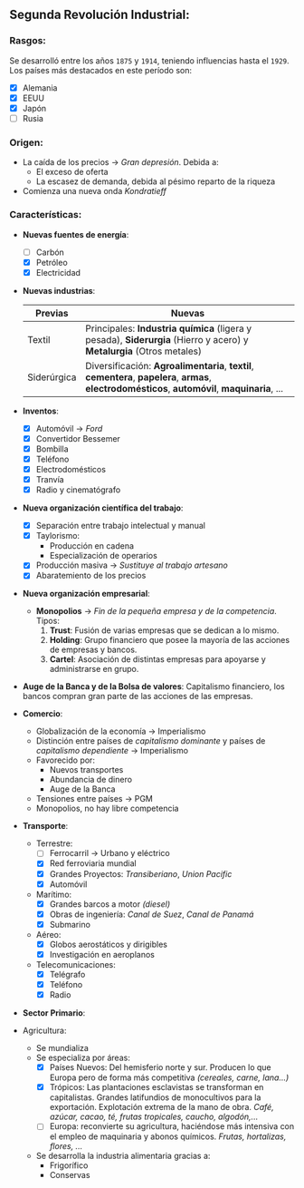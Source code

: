 ## Segunda Revolución Industrial:  
### Rasgos:  
Se desarrolló entre los años `1875` y `1914`, teniendo influencias hasta el `1929`.  
Los países más destacados en este período son:  
  - [x]  Alemania  
  - [x]  EEUU  
  - [x]  Japón  
  - [ ]  Rusia  

### Origen:  
  * La caída de los precios → *Gran depresión*. Debida a:  
    * El exceso de oferta  
    * La escasez de demanda, debida al pésimo reparto de la riqueza  
  * Comienza una nueva onda *Kondratieff*  

### Características:  
  * **Nuevas fuentes de energía**:  
    - [ ] Carbón
    - [x] Petróleo
    - [x] Electricidad
  * **Nuevas industrias**:  
  
    Previas | Nuevas
    --- | ---
    Textil | Principales: **Industria química** (ligera y pesada), **Siderurgia** (Hierro y acero) y **Metalurgia** (Otros metales)
    Siderúrgica | Diversificación: **Agroalimentaria**, **textil**, **cementera**, **papelera**, **armas**, **electrodomésticos**, **automóvil**, **maquinaria**, ...
  * **Inventos**:  
    - [x] Automóvil → *Ford*  
    - [x] Convertidor Bessemer  
    - [x] Bombilla  
    - [x] Teléfono  
    - [x] Electrodomésticos  
    - [x] Tranvía  
    - [x] Radio y cinematógrafo  
  * **Nueva organización científica del trabajo**:  
    - [x] Separación entre trabajo intelectual y manual  
    - [x] Taylorismo:  
      * Producción en cadena  
      * Especialización de operarios  
    - [x] Producción masiva → *Sustituye al trabajo artesano*  
    - [x] Abaratemiento de los precios  
  * **Nueva organización empresarial**:  
    * **Monopolios** → *Fin de la pequeña empresa y de la competencia*. Tipos:  
      1.  **Trust**: Fusión de varias empresas que se dedican a lo mismo.  
      2.  **Holding**: Grupo financiero que posee la mayoría de las acciones de empresas y bancos.  
      3.  **Cartel**: Asociación de distintas empresas para apoyarse y administrarse en grupo.  
  * **Auge de la Banca y de la Bolsa de valores**: Capitalismo financiero, los bancos compran gran parte de las acciones de las empresas.  
  * **Comercio**:
    * Globalización de la economía → Imperialismo  
    * Distinción entre países de *capitalismo dominante* y países de *capitalismo dependiente* → Imperialismo
    * Favorecido por:  
      * Nuevos transportes  
      * Abundancia de dinero  
      * Auge de la Banca  
    * Tensiones entre países → PGM  
    * Monopolios, no hay libre competencia  
  * **Transporte**:  
    * Terrestre:  
      - [ ] Ferrocarril → Urbano y eléctrico  
      - [x] Red ferroviaria mundial  
      - [x] Grandes Proyectos: *Transiberiano*, *Union Pacific*  
      - [x] Automóvil
    * Marítimo:  
      - [x] Grandes barcos a motor *(diesel)*  
      - [x] Obras de ingeniería: *Canal de Suez*, *Canal de Panamá*  
      - [x] Submarino
    * Aéreo:
      - [x] Globos aerostáticos y dirigibles  
      - [x] Investigación en aeroplanos  
    * Telecomunicaciones:  
      - [x] Telégrafo  
      - [x] Teléfono  
      - [x] Radio
  * **Sector Primario**:
  * Agricultura:
    * Se mundializa
    * Se especializa por áreas:
      - [x] Países Nuevos: Del hemisferio norte y sur. Producen lo que Europa pero de forma más competitiva *(cereales, carne, lana...)*  
      - [x] Trópicos: Las plantaciones esclavistas se transforman en capitalistas. Grandes latifundios de monocultivos para la exportación. Explotación extrema de la mano de obra. *Café, azúcar, cacao, té, frutas tropicales, caucho, algodón,...*  
      - [ ] Europa: reconvierte su agricultura, haciéndose más intensiva con el empleo de maquinaria y abonos químicos. *Frutas, hortalizas, flores, ...*  
    * Se desarrolla la industria alimentaria gracias a:  
      * Frigorífico  
      * Conservas  
